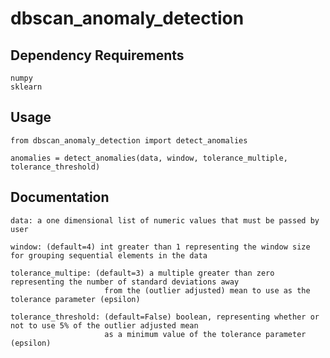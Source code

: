 # dbscan_anomaly_detection

## Dependency Requirements
    numpy
    sklearn

## Usage
    from dbscan_anomaly_detection import detect_anomalies
    
    anomalies = detect_anomalies(data, window, tolerance_multiple, tolerance_threshold)
    
## Documentation
    data: a one dimensional list of numeric values that must be passed by user
        
    window: (default=4) int greater than 1 representing the window size for grouping sequential elements in the data
        
    tolerance_multipe: (default=3) a multiple greater than zero representing the number of standard deviations away 
                         from the (outlier adjusted) mean to use as the tolerance parameter (epsilon)
                            
    tolerance_threshold: (default=False) boolean, representing whether or not to use 5% of the outlier adjusted mean 
                         as a minimum value of the tolerance parameter (epsilon)
